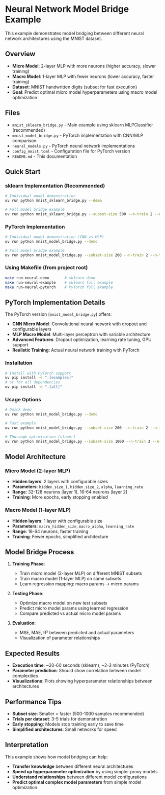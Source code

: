 # Neural Network Model Bridge Example

This example demonstrates model bridging between different neural network architectures using the MNIST dataset.

## Overview

- **Micro Model**: 2-layer MLP with more neurons (higher accuracy, slower training)
- **Macro Model**: 1-layer MLP with fewer neurons (lower accuracy, faster training)
- **Dataset**: MNIST handwritten digits (subset for fast execution)
- **Goal**: Predict optimal micro model hyperparameters using macro model optimization

## Files

- `mnist_sklearn_bridge.py` - Main example using sklearn MLPClassifier (recommended)
- `mnist_model_bridge.py` - PyTorch implementation with CNN/MLP comparison
- `neural_models.py` - PyTorch neural network implementations
- `config_mnist.toml` - Configuration file for PyTorch version
- `README.md` - This documentation

## Quick Start

### sklearn Implementation (Recommended)
```bash
# Individual model demonstration
uv run python mnist_sklearn_bridge.py --demo

# Full model bridge example
uv run python mnist_sklearn_bridge.py --subset-size 500 --n-train 2 --n-test 1
```

### PyTorch Implementation
```bash
# Individual model demonstration (CNN vs MLP)
uv run python mnist_model_bridge.py --demo

# Full model bridge example
uv run python mnist_model_bridge.py --subset-size 200 --n-train 2 --n-test 1
```

### Using Makefile (from project root)
```bash
make run-neural-demo       # sklearn demo
make run-neural-example    # sklearn full example
make run-neural-pytorch    # PyTorch full example
```

## PyTorch Implementation Details

The PyTorch version (`mnist_model_bridge.py`) offers:

- **CNN Micro Model**: Convolutional neural network with dropout and configurable layers
- **MLP Macro Model**: Multi-layer perceptron with variable architecture
- **Advanced Features**: Dropout optimization, learning rate tuning, GPU support
- **Realistic Training**: Actual neural network training with PyTorch

### Installation
```bash
# Install with PyTorch support
uv pip install -e ".[examples]"
# or for all dependencies
uv pip install -e ".[all]"
```

### Usage Options
```bash
# Quick demo
uv run python mnist_model_bridge.py --demo

# Fast example
uv run python mnist_model_bridge.py --subset-size 200 --n-train 2 --n-test 1

# Thorough optimization (slower)
uv run python mnist_model_bridge.py --subset-size 1000 --n-train 3 --n-test 2 --slow
```

## Model Architecture

### Micro Model (2-layer MLP)
- **Hidden layers**: 2 layers with configurable sizes
- **Parameters**: `hidden_size_1`, `hidden_size_2`, `alpha`, `learning_rate`
- **Range**: 32-128 neurons (layer 1), 16-64 neurons (layer 2)
- **Training**: More epochs, early stopping enabled

### Macro Model (1-layer MLP)
- **Hidden layers**: 1 layer with configurable size
- **Parameters**: `macro_hidden_size`, `macro_alpha`, `learning_rate`
- **Range**: 16-64 neurons, faster training
- **Training**: Fewer epochs, simplified architecture

## Model Bridge Process

1. **Training Phase**:
   - Train micro model (2-layer MLP) on different MNIST subsets
   - Train macro model (1-layer MLP) on same subsets
   - Learn regression mapping: macro params → micro params

2. **Testing Phase**:
   - Optimize macro model on new test subsets
   - Predict micro model params using learned regression
   - Compare predicted vs actual micro model params

3. **Evaluation**:
   - MSE, MAE, R² between predicted and actual parameters
   - Visualization of parameter relationships

## Expected Results

- **Execution time**: ~30-60 seconds (sklearn), ~2-3 minutes (PyTorch)
- **Parameter prediction**: Should show correlation between model complexities
- **Visualizations**: Plots showing hyperparameter relationships between architectures

## Performance Tips

- **Subset size**: Smaller = faster (500-1000 samples recommended)
- **Trials per dataset**: 3-5 trials for demonstration
- **Early stopping**: Models stop training early to save time
- **Simplified architectures**: Small networks for speed

## Interpretation

This example shows how model bridging can help:
- **Transfer knowledge** between different neural architectures
- **Speed up hyperparameter optimization** by using simpler proxy models
- **Understand relationships** between different model configurations
- **Predict optimal complex model parameters** from simple model optimization
